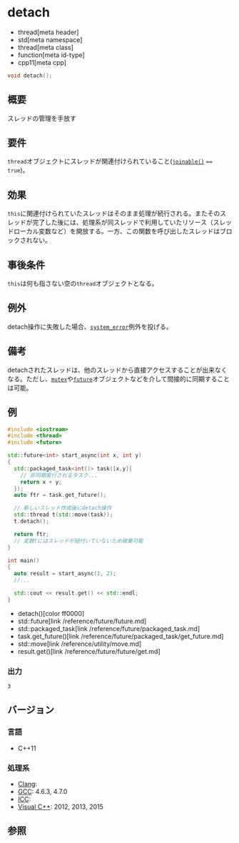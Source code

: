 # detach
* thread[meta header]
* std[meta namespace]
* thread[meta class]
* function[meta id-type]
* cpp11[meta cpp]

```cpp
void detach();
```

## 概要
スレッドの管理を手放す


## 要件
`thread`オブジェクトにスレッドが関連付けられていること([`joinable()`](joinable.md) `== true`)。


## 効果
`this`に関連付けられていたスレッドはそのまま処理が続行される。またそのスレッドが完了した後には、処理系が同スレッドで利用していたリソース（スレッドローカル変数など）を開放する。一方、この関数を呼び出したスレッドはブロックされない。


## 事後条件
`this`は何も指さない空の`thread`オブジェクトとなる。


## 例外
detach操作に失敗した場合、[`system_error`](/reference/system_error/system_error.md)例外を投げる。


## 備考
detachされたスレッドは、他のスレッドから直接アクセスすることが出来なくなる。ただし、[`mutex`](/reference/mutex/mutex.md)や[`future`](/reference/future/future.md)オブジェクトなどを介して間接的に同期することは可能。


## 例
```cpp example
#include <iostream>
#include <thread>
#include <future>

std::future<int> start_async(int x, int y)
{
  std::packaged_task<int()> task([x,y]{
    // 非同期実行されるタスク...
    return x + y;
  });
  auto ftr = task.get_future();

  // 新しいスレッド作成後にdetach操作
  std::thread t(std::move(task));
  t.detach();

  return ftr;
  // 変数tにはスレッドが紐付いていないため破棄可能
}

int main()
{
  auto result = start_async(1, 2);
  //...

  std::cout << result.get() << std::endl;
}
```
* detach()[color ff0000]
* std::future[link /reference/future/future.md]
* std::packaged_task[link /reference/future/packaged_task.md]
* task.get_future()[link /reference/future/packaged_task/get_future.md]
* std::move[link /reference/utility/move.md]
* result.get()[link /reference/future/future/get.md]

### 出力
```
3
```

## バージョン
### 言語
- C++11

### 処理系
- [Clang](/implementation.md#clang):
- [GCC](/implementation.md#gcc): 4.6.3, 4.7.0
- [ICC](/implementation.md#icc):
- [Visual C++](/implementation.md#visual_cpp): 2012, 2013, 2015

## 参照
